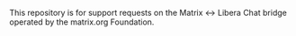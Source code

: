 This repository is for support requests on the Matrix <-> Libera Chat bridge operated by the matrix.org Foundation.
